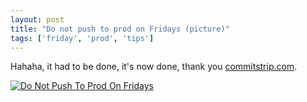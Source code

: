 ```yaml
---
layout: post
title: "Do not push to prod on Fridays (picture)"
tags: ['friday', 'prod', 'tips']
---
```


Hahaha, it had to be done, it's now done, thank you [commitstrip.com](http://www.commitstrip.com).

[![Do Not Push To Prod On Fridays]({{site.baseurl}}/medias/img/do-not-push-to-prod-on-fridays.jpg)](http://www.commitstrip.com/wp-content/uploads/2013/03/Ne-pas-pousser-en-prod-le-vendredi-print1.jpg)